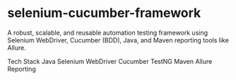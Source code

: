 # selenium-cucumber-framework

A robust, scalable, and reusable automation testing framework using Selenium WebDriver, Cucumber (BDD), Java, and Maven reporting tools like Allure.

Tech Stack
   Java
   Selenium WebDriver
   Cucumber
   TestNG
   Maven
   Allure Reporting
